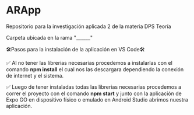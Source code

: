 # ARApp
Repositorio para la investigación aplicada 2 de la materia DPS Teoría

Carpeta ubicada en la rama "______"

🛠️Pasos para la instalación de la aplicación en VS Code🛠️

✅ Al no tener las librerias necesarias procedemos a instalarlas con el comando **npm install**
  el cual nos las descargara dependiendo la conexión de internet y el sistema.

✅ Luego de tener instaladas todas las librerias necesarias procedemos a correr el proyecto
  con el comando **npm start** y junto con la aplicación de Expo GO en dispositivo físico o
  emulado en Android Studio abrimos nuestra aplicación.
